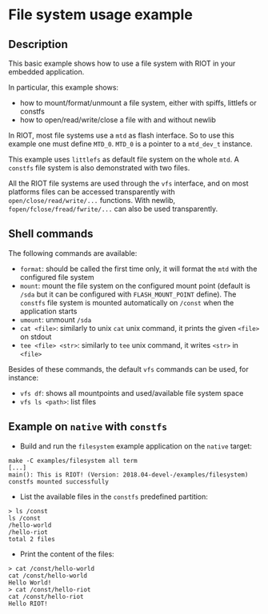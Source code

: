 # File system usage example

## Description

This basic example shows how to use a file system with RIOT in your embedded
application.

In particular, this example shows:

- how to mount/format/unmount a file system, either with spiffs, littlefs or
  constfs
- how to open/read/write/close a file with and without newlib

In RIOT, most file systems use a `mtd` as flash interface. So to use this
example one must define `MTD_0`. `MTD_0` is a pointer to a `mtd_dev_t`
instance.

This example uses `littlefs` as default file system on the whole `mtd`.
A `constfs` file system is also demonstrated with two files.

All the RIOT file systems are used through the `vfs` interface, and on most
platforms files can be accessed transparently with `open/close/read/write/...`
functions.
With newlib, `fopen/fclose/fread/fwrite/...` can also be used transparently.

## Shell commands

The following commands are available:

- `format`: should be called the first time only, it will format the `mtd`
  with the configured file system
- `mount`: mount the file system on the configured mount point (default is
  `/sda` but it can be configured with `FLASH_MOUNT_POINT` define). The
  `constfs` file system is mounted automatically on `/const` when the
   application starts
- `umount`: unmount `/sda`
- `cat <file>`: similarly to unix `cat` unix command, it prints the given
  `<file>` on stdout
- `tee <file> <str>`: similarly to `tee` unix command, it writes `<str>` in
  `<file>`

Besides of these commands, the default `vfs` commands can be used, for
instance:

- `vfs df`: shows all mountpoints and used/available file system space
- `vfs ls <path>`: list files

## Example on `native` with `constfs`

- Build and run the `filesystem` example application on the `native` target:

```
make -C examples/filesystem all term
[...]
main(): This is RIOT! (Version: 2018.04-devel-/examples/filesystem)
constfs mounted successfully
```

- List the available files in the `constfs` predefined partition:

```
> ls /const
ls /const
/hello-world
/hello-riot
total 2 files
```

- Print the content of the files:

```
> cat /const/hello-world
cat /const/hello-world
Hello World!
> cat /const/hello-riot
cat /const/hello-riot
Hello RIOT!
```
